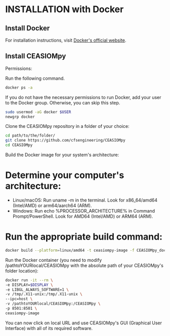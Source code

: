 # INSTALLATION with Docker

## Install Docker

For installation instructions, visit [Docker's official website](https://docs.docker.com/get-started/get-docker/).

## Install CEASIOMpy

Permissions:

Run the following command.

```bash
docker ps -a
```

If you do not have the necessary permissions to run Docker, add your user to the Docker group. Otherwise, you can skip this step.

```bash
sudo usermod -aG docker $USER
newgrp docker
```

Clone the CEASIOMpy repository in a folder of your choice:

```bash
cd path/to/the/folder/
git clone https://github.com/cfsengineering/CEASIOMpy
cd CEASIOMpy
```

Build the Docker image for your system's architecture:

# Determine your computer's architecture:

- Linux/macOS: Run uname -m in the terminal. Look for x86_64/amd64 (Intel/AMD) or arm64/aarch64 (ARM).
- Windows: Run echo %PROCESSOR_ARCHITECTURE% in Command Prompt/PowerShell. Look for AMD64 (Intel/AMD) or ARM64 (ARM).

# Run the appropriate build command:
```bash
docker build --platform=linux/amd64 -t ceasiompy-image -f CEASIOMpy_docker_Installation .
```

Run the Docker container (you need to modify /pathtoYOURlocal/CEASIOMpy with the absolute path of your CEASIOMpy's folder location):

```bash
docker run -it --rm \
-e DISPLAY=$DISPLAY \
-e LIBGL_ALWAYS_SOFTWARE=1 \
-v /tmp/.X11-unix:/tmp/.X11-unix \
--ipc=host \
-v /pathtoYOURlocal/CEASIOMpy:/CEASIOMpy \
-p 8501:8501 \
ceasiompy-image
```

You can now click on local URL and use CEASIOMpy's GUI (Graphical User Interface) with all of its required software.